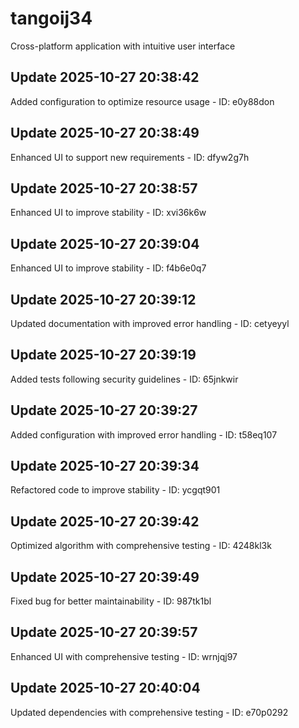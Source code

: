 # tangoij34
Cross-platform application with intuitive user interface

## Update 2025-10-27 20:38:42
Added configuration to optimize resource usage - ID: e0y88don


## Update 2025-10-27 20:38:49
Enhanced UI to support new requirements - ID: dfyw2g7h


## Update 2025-10-27 20:38:57
Enhanced UI to improve stability - ID: xvi36k6w


## Update 2025-10-27 20:39:04
Enhanced UI to improve stability - ID: f4b6e0q7


## Update 2025-10-27 20:39:12
Updated documentation with improved error handling - ID: cetyeyyl


## Update 2025-10-27 20:39:19
Added tests following security guidelines - ID: 65jnkwir


## Update 2025-10-27 20:39:27
Added configuration with improved error handling - ID: t58eq107


## Update 2025-10-27 20:39:34
Refactored code to improve stability - ID: ycgqt901


## Update 2025-10-27 20:39:42
Optimized algorithm with comprehensive testing - ID: 4248kl3k


## Update 2025-10-27 20:39:49
Fixed bug for better maintainability - ID: 987tk1bl


## Update 2025-10-27 20:39:57
Enhanced UI with comprehensive testing - ID: wrnjqj97


## Update 2025-10-27 20:40:04
Updated dependencies with comprehensive testing - ID: e70p0292

